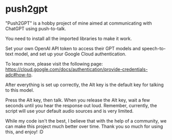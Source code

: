 # push2gpt
"Push2GPT" is a hobby project of mine aimed at communicating with ChatGPT using push-to-talk. 

You need to install all the imported libraries to make it work. 

Set your own OpenAI API token to access their GPT models and speech-to-text model, and set up your Google Cloud authentication. 

To learn more, please visit the following page: https://cloud.google.com/docs/authentication/provide-credentials-adc#how-to. 

After everything is set up correctly, the Alt key is the default key for talking to this model. 

Press the Alt key, then talk. When you release the Alt key, wait a few seconds until you hear the response out loud. Remember, currently, the script will use your default audio sources and is very limited.

While my code isn't the best, I believe that with the help of a community, we can make this project much better over time. Thank you so much for using this, and enjoy! :D
